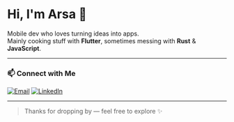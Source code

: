# Hi, I'm Arsa 👋

Mobile dev who loves turning ideas into apps.  
Mainly cooking stuff with **Flutter**, sometimes messing with **Rust** & **JavaScript**.

---

### 📫 Connect with Me

[![Email](https://img.shields.io/badge/-Email-333?style=flat&logo=gmail&logoColor=white)](mailto:arijsahmawan@outlook.com) [![LinkedIn](https://img.shields.io/badge/-LinkedIn-0A66C2?style=flat&logo=linkedin&logoColor=white)](https://linkedin.com/in/arij-sahmawan-8a095028a)

---

> Thanks for dropping by — feel free to explore ✨
